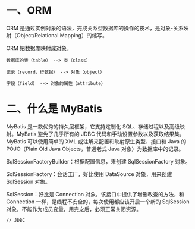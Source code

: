
# 一、ORM

ORM 是通过实例对象的语法，完成关系型数据库的操作的技术，是对象-关系映射（Object/Relational Mapping）的缩写。

ORM 把数据库映射成对象。

```
数据库的表（table） --> 类（class）

记录（record，行数据） --> 对象（object）

字段（field） --> 对象的属性（attribute）
```

# 二、什么是 MyBatis

MyBatis 是一款优秀的持久层框架，它支持定制化 SQL、存储过程以及高级映射。MyBatis 避免了几乎所有的 JDBC 代码和手动设置参数以及获取结果集。MyBatis 可以使用简单的 XML 或注解来配置和映射原生类型、接口和 Java 的 POJO（Plain Old Java Objects，普通老式 Java 对象）为数据库中的记录。

SqlSessionFactoryBuilder：根据配置信息，来创建 SqlSessionFactory 对象。

SqlSessionFactory：会话工厂，好比使用 DataSource 对象，用来创建 SqlSession 对象。

SqlSession：好比是 Connection 对象，该接口中提供了增删改查的方法，和 Connection 一样，是线程不安全的，每次使用都应该开启一个新的 SqlSession 对象，不能作为成员变量，用完之后，必须正常关闭资源。

```
// JDBC




```

